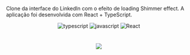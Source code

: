 Clone da interface do LinkedIn com o efeito de loading Shimmer effect. A aplicação foi desenvolvida com React + TypeScript.


<p align="center">
 <img src="https://img.shields.io/badge/typescript-85.0-black?labelColor=7159c1&style=flat" alt="typescript" />  <img src="https://img.shields.io/badge/javascript-9.8-black?labelColor=7159c1&style=flat" alt="javascript" />     <img src="https://img.shields.io/badge/React-JS-black?labelColor=7159c1&style=flat" alt="React" />





<h1 align="center">
  <img src="https://ik.imagekit.io/hld13bjzb1/Peek_2020-08-20_10-28_44t2COSgk.gif">
<h1>




